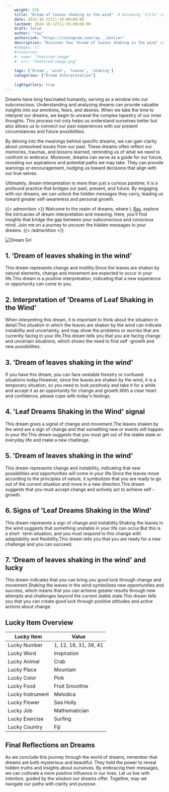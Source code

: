 ```yaml
---
    weight: 526
    title: "Dream of leaves shaking in the wind"  # Assuming 'title' column exists
    date: 2024-10-12T11:39:00+08:00
    lastmod: 2024-10-12T11:39:00+08:00
    draft: false
    author: "ray"
    authorLink: "https://instagram.com/ray._.atelier"
    description: "Discover how 'Dream of leaves shaking in the wind' can interpret your future and uncover its significant meanings in your life."
    #images: []
    #resources:
    #- name: "featured-image"
    #  src: "featured-image.png"
    
    tags: ['Dream', 'wind', 'leaves', 'shaking']
    categories: ["Dream Interpretation"]
    
    lightgallery: true
---
```

    
Dreams have long fascinated humanity, serving as a window into our subconscious. Understanding and analyzing dreams can provide valuable insights into our emotions, fears, and desires. When we take the time to interpret our dreams, we begin to unravel the complex tapestry of our inner thoughts. This process not only helps us understand ourselves better but also allows us to connect our past experiences with our present circumstances and future possibilities.

By delving into the meanings behind specific dreams, we can gain clarity about unresolved issues from our past. These dreams often reflect our memories, traumas, and lessons learned, reminding us of what we need to confront or embrace. Moreover, dreams can serve as a guide for our future, revealing our aspirations and potential paths we may take. They can provide warnings or encouragement, nudging us toward decisions that align with our true selves.

Ultimately, dream interpretation is more than just a curious pastime; it is a profound practice that bridges our past, present, and future. By engaging with our dreams, we can unlock the hidden messages they carry, leading us toward greater self-awareness and personal growth.

{{< admonition >}}
Welcome to the realm of dreams, where I, [Ray](https://instagram.com/ray._.atelier), explore the intricacies of dream interpretation and meaning. Here, you’ll find insights that bridge the gap between your subconscious and conscious mind. Join me on a journey to uncover the hidden messages in your dreams.
{{< /admonition >}}

![Dream Grl](https://cdn.pixabay.com/photo/2017/11/02/03/35/gothic-2910057_1280.jpg "Dream Grl")

## 1. 'Dream of leaves shaking in the wind'
This dream represents change and motility.Since the leaves are shaken by natural elements, change and movement are expected to occur in your life.This dream is a positive interpretation, indicating that a new experience or opportunity can come to you.

## 2. Interpretation of 'Dreams of Leaf Shaking in the Wind'
When interpreting this dream, it is important to think about the situation in detail.The situation in which the leaves are shaken by the wind can indicate instability and uncertainty, and may show the problems or worries that are currently facing in your life.This dream tells you that you are facing change and uncertain situations, which shows the need to find self -growth and new possibilities.

## 3. 'Dream of leaves shaking in the wind'
If you have this dream, you can face unstable forestry or confused situations today.However, since the leaves are shaken by the wind, it is a temporary situation, so you need to look positively and take it for a while and accept it as an opportunity for change and growth.With a clear heart and confidence, please cope with today's feelings.

## 4. 'Leaf Dreams Shaking in the Wind' signal
This dream gives a signal of change and movement.The leaves shaken by the wind are a sign of change and that something new or events will happen in your life.This dream suggests that you must get out of the stable state or everyday life and make a new challenge.

## 5. 'Dream of leaves shaking in the wind'
This dream represents change and instability, indicating that new possibilities and opportunities will come in your life.Since the leaves move according to the principles of nature, it symbolizes that you are ready to go out of the current situation and move in a new direction.This dream suggests that you must accept change and actively act to achieve self -growth.

## 6. Signs of 'Leaf Dreams Shaking in the Wind'
This dream represents a sign of change and instability.Shaking the leaves in the wind suggests that something unstable in your life can occur.But this is a short -term situation, and you must respond to this change with adaptability and flexibility.This dream tells you that you are ready for a new challenge and you can succeed.

## 7. 'Dream of leaves shaking in the wind' and lucky
This dream indicates that you can bring you good luck through change and movement.Shaking the leaves in the wind symbolizes new opportunities and success, which means that you can achieve greater results through new attempts and challenges beyond the current stable state.This dream tells you that you can create good luck through positive attitudes and active actions about change.

## Lucky Item Overview
| Lucky Item          | Value              |
|---------------|--------------------|
| Lucky Number        | 1, 12, 18, 31, 39, 41  |
| Lucky Word          | Inspiration |
| Lucky Animal        | Crab |
| Lucky Place         | Mountain     |
| Lucky Color         | Pink     |
| Lucky Food          | Fruit Smoothie      |
| Lucky Instrument    | Melodica |
| Lucky Flower        | Sea Holly    |
| Lucky Job           | Mathematician       |
| Lucky Exercise      | Surfing  |
| Lucky Country       | Fiji    |


##  Final Reflections on Dreams

As we conclude this journey through the world of dreams, remember that dreams are both mysterious and beautiful. They hold the power to reveal hidden truths and insights about ourselves. By embracing their messages, we can cultivate a more positive influence in our lives. Let us live with intention, guided by the wisdom our dreams offer. Together, may we navigate our paths with clarity and purpose.
